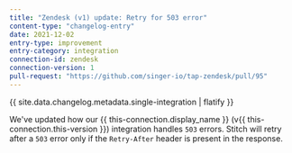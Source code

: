 ```yaml
---
title: "Zendesk (v1) update: Retry for 503 error"
content-type: "changelog-entry"
date: 2021-12-02
entry-type: improvement
entry-category: integration
connection-id: zendesk
connection-version: 1
pull-request: "https://github.com/singer-io/tap-zendesk/pull/95"
---
```

{{ site.data.changelog.metadata.single-integration | flatify }}

We've updated how our {{ this-connection.display_name }} (v{{ this-connection.this-version }}) integration handles `503` errors. Stitch will retry after a `503` error only if the `Retry-After` header is present in the response.